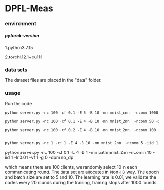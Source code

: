 # DPFL-Meas

### environment
##### pytorch-version

1.python3.7.15

2.torch1.12.1+cu113

### data sets

The dataset files are placed in the "data" folder.

### usage

Run the code

```asp
python server.py -nc 100 -cf 0.1 -E 5 -B 10 -mn mnist_cnn  -ncomm 1000 -iid 0 -lr 0.01 -vf 20 -g 0

python server.py -nc 100 -cf 0.1 -E 4 -B 10 -mn mnist_2nn  -ncomm 50 -iid 1 -lr 0.01 -vf 1 -g 0 -dpm no_dp

python server.py -nc 100 -cf 0.2 -E 4 -B 10 -mn mnist_2nn  -ncomm 100 -iid 0 -lr 0.01 -vf 2 -g 0
```

```asp

python server.py -nc 1 -cf 1 -E 4 -B 10 -mn mnist_2nn  -ncomm 5 -iid 1 -lr 0.01 -vf 1 -g 0 -dpm no_dp
```

python server.py -nc 100 -cf 0.1 -E 4 -B 1 -mn pathmnist_2nn  -ncomm 10 -iid 1 -lr 0.01 -vf 1 -g 0 -dpm no_dp

which means there are 100 clients,  we randomly select 10 in each communicating round.  The data set are allocated in Non-IID way.  The epoch and batch size are set to 5 and 10. The learning rate is 0.01, we validate the codes every 20 rounds during the training, training stops after 1000 rounds. 